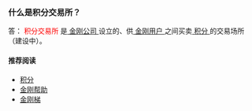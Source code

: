 ### 什么是积分交易所？
答：<font color="Red"> 积分交易所 </font>是[ 金刚公司 ](https://a2zitpro.github.io/web/金刚公司)设立的、供[ 金刚用户 ](https://a2zitpro.github.io/web/金刚用户)之间买卖[ 积分 ](https://a2zitpro.github.io/web/积分)的交易场所（建设中）。

#### 推荐阅读

- [积分](https://a2zitpro.github.io/web/list_kkpoints)
- [金刚帮助](https://a2zitpro.github.io/web/list_helpkkvpn)
- [金刚梯](https://a2zitpro.github.io/web/dlb)
